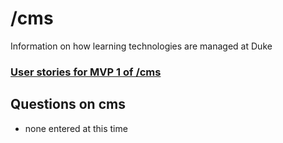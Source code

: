 # /cms
Information on how learning technologies are managed at Duke

### [User stories for MVP 1 of /cms](https://github.com/DukeLearningInnovation/learn.duke/issues?q=is%3Aopen+is%3Aissue+label%3A%22user+story%22+project%3ADukeLearningInnovation%2Flearn.duke%2F10+milestone%3AMVP1)


## Questions on cms
* none entered at this time


